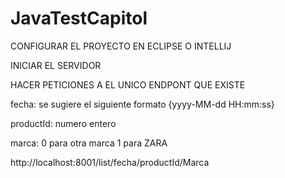 # JavaTestCapitol

CONFIGURAR EL PROYECTO EN ECLIPSE O INTELLIJ

INICIAR EL SERVIDOR

HACER PETICIONES A EL UNICO ENDPONT QUE EXISTE

fecha: se sugiere el siguiente formato {yyyy-MM-dd HH:mm:ss}

productId: numero entero

marca: 0 para otra marca 1 para ZARA


http://localhost:8001/list/fecha/productId/Marca
